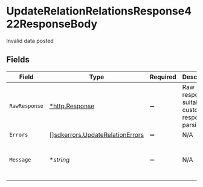 # UpdateRelationRelationsResponse422ResponseBody

Invalid data posted


## Fields

| Field                                                                                     | Type                                                                                      | Required                                                                                  | Description                                                                               | Example                                                                                   |
| ----------------------------------------------------------------------------------------- | ----------------------------------------------------------------------------------------- | ----------------------------------------------------------------------------------------- | ----------------------------------------------------------------------------------------- | ----------------------------------------------------------------------------------------- |
| `RawResponse`                                                                             | [*http.Response](https://pkg.go.dev/net/http#Response)                                    | :heavy_minus_sign:                                                                        | Raw HTTP response; suitable for custom response parsing                                   |                                                                                           |
| `Errors`                                                                                  | [][sdkerrors.UpdateRelationErrors](../../../pkg/models/sdkerrors/updaterelationerrors.md) | :heavy_minus_sign:                                                                        | N/A                                                                                       |                                                                                           |
| `Message`                                                                                 | **string*                                                                                 | :heavy_minus_sign:                                                                        | N/A                                                                                       | The given data was invalid.                                                               |